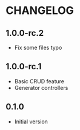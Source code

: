 # CHANGELOG

## 1.0.0-rc.2
- Fix some files typo
## 1.0.0-rc.1
- Basic CRUD feature
- Generator controllers

## 0.1.0
- Initial version
